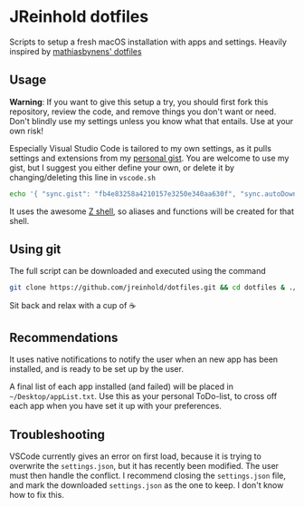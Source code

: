 # JReinhold dotfiles

Scripts to setup a fresh macOS installation with apps and settings.
Heavily inspired by [mathiasbynens' dotfiles](https://github.com/mathiasbynens/dotfiles)

## Usage

**Warning**: If you want to give this setup a try, you should first fork this repository, review the code, and remove things you don't want or need. Don't blindly use my settings unless you know what that entails. Use at your own risk!

Especially Visual Studio Code is tailored to my own settings, as it pulls settings and extensions from my [personal gist](https://gist.github.com/JReinhold/fb4e83258a4210157e3250e340aa630f). You are welcome to use my gist, but I suggest you either define your own, or delete it by changing/deleting this line in `vscode.sh`

```bash
echo '{ "sync.gist": "fb4e83258a4210157e3250e340aa630f", "sync.autoDownload": true }' > ~/Library/Application\ Support/Code/User/settings.json
```

It uses the awesome [Z shell](https://www.zsh.org/), so aliases and functions will be created for that shell.

## Using git

The full script can be downloaded and executed using the command

```bash
git clone https://github.com/jreinhold/dotfiles.git && cd dotfiles & ./init.sh
```

Sit back and relax with a cup of ☕️

## Recommendations

It uses native notifications to notify the user when an new app has been installed, and is ready to be set up by the user.

A final list of each app installed (and failed) will be placed in `~/Desktop/appList.txt`. Use this as your personal ToDo-list, to cross off each app when you have set it up with your preferences.

## Troubleshooting

VSCode currently gives an error on first load, because it is trying to overwrite the `settings.json`, but it has recently been modified. The user must then handle the conflict. I recommend closing the `settings.json` file, and mark the downloaded `settings.json` as the one to keep. I don't know how to fix this.
